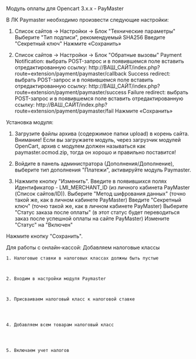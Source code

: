 Модуль оплаты для Opencart 3.x.x - PayMaster

В ЛК Paymaster необходимо произвести  следующие настройки:
1. Список сайтов -> Настройки -> Блок "Технические параметры"
    Выберите "Тип подписи", рекомендуемый SHA256
    Введите "Секретный ключ"
Нажмите «Сохранить»


2. Список сайтов -> Настройки -> Блок "Обратные вызовы"
    Payment Notification: выбрать POST-запрос и в появившемся поле вставить отредактированную ссылку:
    http://ВАШ_САЙТ/index.php?route=extension/payment/paymaster/callback
    Success redirect: выбрать POST-запрос и в появившемся поле вставить отредактированную ссылку:
    http://ВАШ_САЙТ/index.php?route=extension/payment/paymaster/success
    Failure redirect: выбрать POST-запрос и в появившемся поле вставить отредактированную ссылку:
    http://ВАШ_САЙТ/index.php?route=extension/payment/paymaster/fail
Нажмите «Сохранить»


Установка модуля:

1. Загрузите файлы архива (содержимое папки upload) в корень сайта. Внимание! Если вы загружаете модуль, через загрузчик модулей OpenCart, архив с модулем должен называться как paymaster.ocmod.zip, тогда он хорошо и правильно поставится!
 

2. Войдите в панель администратора (Дополнения/Дополнение), выберите тип дополнения "Платежи", активируйте модуль Paymaster.

4. Нажмите кнопку "Изменить".
    Введите в появившихся полях Идентификатор - LMI_MERCHANT_ID (из личного кабинета PayMaster (Список сайтов/ID)).
    Выберите "Метод шифрования данных" (точно такой же, как в личном кабинете PayMaster)
    Введите "Секретный ключ" (точно такой же, как в личном кабинете PayMaster)
    Выберите "Статус заказа после оплаты" (в этот статус будет переводиться заказ после успешной оплаты на сайте PayMaster)
    Измените "Статус" на "Включен"

Нажмите кнопку "Сохранить".




Для работы с онлайн-кассой:   Добавляем налоговые классы



    1. Налоговые ставки в налоговых классах должны быть пустые



    2. Входим в настройки модуля Paymaster



    3. Присваиваем налоговый класс к налоговой ставке




    4. Добавляем всем товарам налоговый класс




    5. Включаем учет налогов

